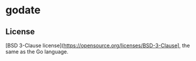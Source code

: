 # godate

## License
[BSD 3-Clause license](https://opensource.org/licenses/BSD-3-Clause], the same as the Go language. 
